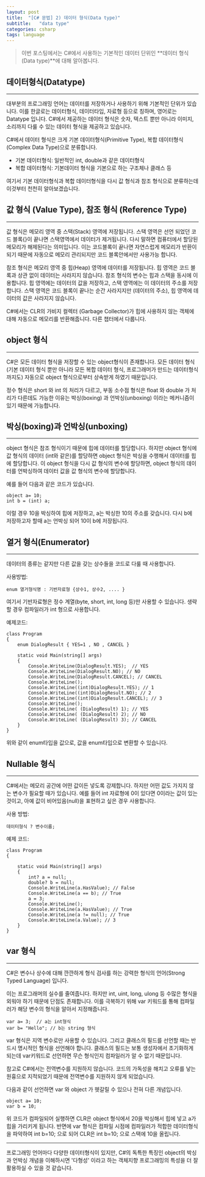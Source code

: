 ```yaml
---
layout: post
title:  "[C# 문법] 2) 데이터 형식(Data type)"
subtitle:   "data type"
categories: csharp
tags: language
---
```


> 이번 포스팅에서는 C#에서 사용하는 기본적인 데이터 단위인 **데이터 형식(Data type)**에 대해 알아봅니다. 

## 데이터형식(Datatype)
---

대부분의 프로그래밍 언어는 데이터를 저장하거나 사용하기 위해 기본적인 단위가 있습니다. 이를 한글로는 데이터형식, 데이터타입, 자료형 등으로 칭하며, 영어로는 Datatype 입니다. C#에서 제공하는 데이터 형식은 숫자, 텍스트 뿐만 아니라 이미지, 소리까지 다룰 수 있는 데이터 형식을 제공하고 있습니다. 

C#에서 데이터 형식은 크게 기본 데이터형식(Primitive Type), 복합 데이터형식 (Complex Data Type)으로 분류합니다.
- 기본 데이터형식: 일반적인 int, double과 같은 데이터형식
- 복합 데이터형식: 기본데이터 형식을 기본으로 하는 구조체나 클래스 등

여기서 기본 데이터형식과 복합 데이터형식을 다시 값 형식과 참조 형식으로 분류하는데 이것부터 천천히 알아보겠습니다.


## 값 형식 (Value Type), 참조 형식 (Reference Type)
---

값 형식은 메모리 영역 중 스택(Stack) 영역에 저장됩니다. 스택 영역은 선언 되었던 코드 블록{}이 끝나면 스택영역에서 데이터가 제거됩니다.
다시 말하면 컴퓨터에서 할당된 메모리가 해제된다는 의미입니다. 이는 코드블록이 끝나면 자연스럽게 메모리가 반환이 되기 때문에 자동으로 메모리 관리되지만 코드 블록안에서만 사용가능 합니다.

참조 형식은 메모리 영역 중 힙(Heap) 영역에 데이터를 저장됩니다. 힙 영역은 코드 블록과 상관 없이 데이터는 사라지지 않습니다. 참조 형식의 변수는 힙과 스택을 동시에 이용합니다. 힙 영역에는 데이터의 값을 저장하고, 스택 영역에는 이 데이터의 주소를 저장합니다. 스택 영역은 코드 블록이 끝나는 순간 사라지지만 (데이터의 주소), 힙 영역에 데이터의 값은 사라지지 않습니다.

C#에서는 CLR의 가비지 컬렉터 (Garbage Collector)가 힙에 사용하지 않는 객체에 대해 자동으로 메모리를 반환해줍니다. 다른 챕터에서 다룹니다.

## object 형식
---

C#은 모든 데이터 형식을 저장할 수 있는 object형식이 존재합니다. 모든 데이터 형식(기본 데이터 형식 뿐만 아니라 모든 복합 데이터 형식, 프로그래머가 만드는 데이터형식 까지도) 자동으로 object 형식으로부터 상속받게 하였기 때문입니다.

정수 형식은 short 와 int 의 처리가 다르고, 부동 소수점 형식은 float 와 double 가 처리가 다른데도 가능한 이유는 박싱(boxing) 과 언박싱(unboxing) 이라는 메커니즘이 있기 때문에 가능합니다.

## 박싱(boxing)과 언박싱(unboxing)
---

object 형식은 참조 형식이기 때문에 힙에 데이터를 할당합니다. 하지만 object 형식에 값 형식의 데이터 (int와 같은)를 할당하면 object 형식은 박싱을 수행해서 데이터를 힙에 할당합니다. 이 object 형식을 다시 값 형식의 변수에 할당하면, object 형식의 데이터를 언박싱하여 데이터 값을 값 형식의 변수에 할당합니다.

예를 들어 다음과 같은 코드가 있습니다.
```
object a= 10;
int b = (int) a;
```
이럴 경우 10을 박싱하여 힙에 저장하고, a는 박싱한 10의 주소를 갖습니다. 다시 b에 저장하고자 할때 a는 언박싱 되어 10이 b에 저장됩니다.

## 열거 형식(Enumerator)
---

데이터의 종류는 같지만 다른 값을 갖는 상수들을 코드로 다룰 때 사용합니다.

사용방법:
```
enum 열거형식명 : 기반자료형 {상수1, 상수2, .... }
```
여기서 기반자료형은 정수 계열(byte, short, int, long 등)만 사용할 수 있습니다. 생략할 경우 컴파일러가 int 형으로 사용합니다.

예제코드:
```
class Program
{
    enum DialogResult { YES=1 , NO , CANCEL }

    static void Main(string[] args)
    {
        Console.WriteLine(DialogResult.YES);  // YES
        Console.WriteLine(DialogResult.NO); // NO
        Console.WriteLine(DialogResult.CANCEL); // CANCEL
        Console.WriteLine();
        Console.WriteLine((int)DialogResult.YES); // 1
        Console.WriteLine((int)DialogResult.NO); // 2
        Console.WriteLine((int)DialogResult.CANCEL); // 3
        Console.WriteLine();
        Console.WriteLine( (DialogResult) 1); // YES
        Console.WriteLine( (DialogResult) 2); // NO
        Console.WriteLine( (DialogResult) 3); // CANCEL
    }
}
```
위와 같이 enum타입을 값으로, 값을 enum타입으로 변환할 수 있습니다.

## Nullable 형식
---

C#에서는 메모리 공간에 어떤 값이든 넣도록 강제합니다. 하지만 어떤 값도 가지지 않는 변수가 필요할 때가 있습니다. 예를 들어 int 자료형에 0이 있다면 0이라는 값이 있는 것이고, 아예 값이 비어있음(null)을 표현하고 싶은 경우 사용합니다.

사용 방법:
```
데이터형식 ? 변수이름;
```

예제 코드:
```
class Program
{

    static void Main(string[] args)
    {
        int? a = null;
        double? b = null;
        Console.WriteLine(a.HasValue); // False
        Console.WriteLine(a == b); // True
        a = 3;
        Console.WriteLine();
        Console.WriteLine(a.HasValue); // True
        Console.WriteLine(a != null); // True
        Console.WriteLine(a.Value); // 3
    }
}
```

## var 형식
---

C#은 변수나 상수에 대해 깐깐하게 형식 검사를 하는 강력한 형식의 언어(Strong Typed Language) 입니다.

이는 프로그래머의 실수를 줄여줍니다. 하지만 int, uint, long, ulong 등 수많은 형식을 외워야 하기 때문에 단점도 존재합니다. 이를 극복하기 위해 var 키워드를 통해 컴파일러가 해당 변수의 형식을 알아서 지정해줍니다.

```
var a= 3;  // a는 int형식
var b= "Hello"; // b는 string 형식
```

var 형식은 지역 변수로만 사용할 수 있습니다. 그리고 클래스의 필드를 선언할 때는 반드시 명시적인 형식을 선언해야 합니다.
클래스의 필드는 보통 생성자에서 초기화하게 되는데 var키워드로 선언하면 무슨 형식인지 컴파일러가 알 수 없기 때문입니다.

참고로 C#에서는 전역변수를 지원하지 않습니다. 코드의 가독성을 해치고 오류를 낳는 원흉으로 지적되었기 때문에 전역변수를 지원하지 않게 되었습니다.

다음과 같이 선언하면 var 와 object 가 헷갈릴 수 있으나 전혀 다른 개념입니다.
```
object a= 10;
var b = 10;
```
위 코드가 컴파일되어 실행하면 CLR은 object 형식에서 20을 박싱해서 힙에 넣고 a가 힙을 가리키게 됩니다. 반면에 var 형식은 컴파일 시점에 컴파일러가 적합한 데이터형식을 파악하여 int b=10; 으로 되어 CLR은 int b=10; 으로 스택에 10을 올립니다.

---

프로그래밍 언어마다 다양한 데이터형식이 있지만, C#의 독특한 특징인 object의 박싱과 언박싱 개념을 이해하시면 '다형성' 이라고 하는 객체지향 프로그래밍의 특성을 더 잘 활용하실 수 있을 것 같습니다.
